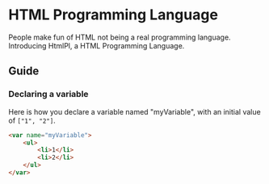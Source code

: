 # HTML Programming Language

People make fun of HTML not being a real programming language. Introducing HtmlPl, a HTML Programming Language.

## Guide

### Declaring a variable

Here is how you declare a variable named "myVariable", with an initial value of `["1", "2"]`.
```html
<var name="myVariable">
    <ul>
        <li>1</li>
        <li>2</li>
    </ul>
</var> 
```
